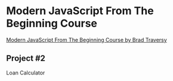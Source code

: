 # Modern JavaScript From The Beginning Course

[Modern JavaScript From The Beginning Course by Brad Traversy](https://www.udemy.com/modern-javascript-from-the-beginning/)

## Project \#2

Loan Calculator
